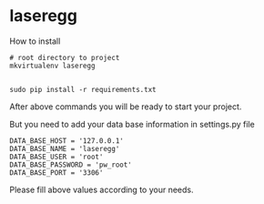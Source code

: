 # laseregg
How to install

    # root directory to project
    mkvirtualenv laseregg
    
    
    sudo pip install -r requirements.txt
  
After above commands you will be ready to start your project.

But you need to add your data base information in settings.py file

    DATA_BASE_HOST = '127.0.0.1'
    DATA_BASE_NAME = 'laseregg'
    DATA_BASE_USER = 'root'
    DATA_BASE_PASSWORD = 'pw_root'
    DATA_BASE_PORT = '3306'
    
Please fill above values according to your needs.